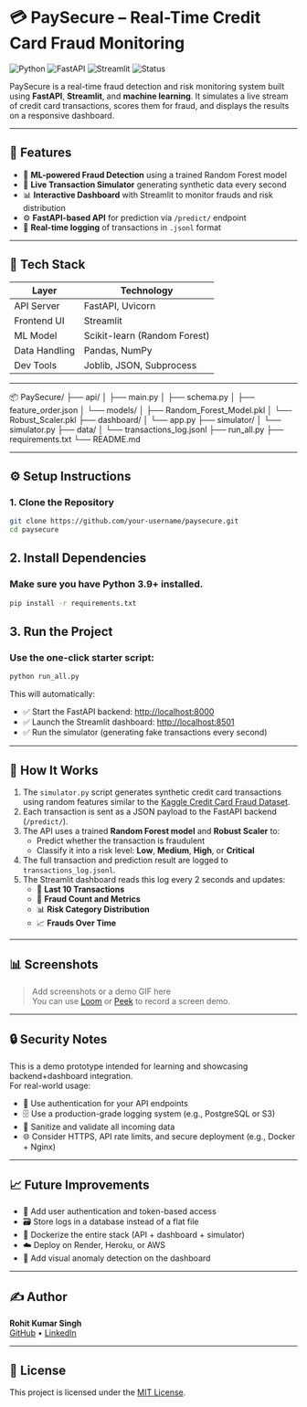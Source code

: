 # 💳 PaySecure – Real-Time Credit Card Fraud Monitoring

![Python](https://img.shields.io/badge/Python-3.9%2B-blue?logo=python)
![FastAPI](https://img.shields.io/badge/FastAPI-Backend-green?logo=fastapi)
![Streamlit](https://img.shields.io/badge/Streamlit-Dashboard-red?logo=streamlit)
![Status](https://img.shields.io/badge/Status-Active-brightgreen)

PaySecure is a real-time fraud detection and risk monitoring system built using **FastAPI**, **Streamlit**, and **machine learning**. It simulates a live stream of credit card transactions, scores them for fraud, and displays the results on a responsive dashboard.

---

## 🚀 Features

- 🧠 **ML-powered Fraud Detection** using a trained Random Forest model
- 📡 **Live Transaction Simulator** generating synthetic data every second
- 📊 **Interactive Dashboard** with Streamlit to monitor frauds and risk distribution
- ⚙️ **FastAPI-based API** for prediction via `/predict/` endpoint
- 📁 **Real-time logging** of transactions in `.jsonl` format

---

## 🧠 Tech Stack

| Layer        | Technology |
|--------------|------------|
| API Server   | FastAPI, Uvicorn |
| Frontend UI  | Streamlit |
| ML Model     | Scikit-learn (Random Forest) |
| Data Handling| Pandas, NumPy |
| Dev Tools    | Joblib, JSON, Subprocess |

---

📦 PaySecure/
├── api/
│   ├── main.py
│   ├── schema.py
│   ├── feature_order.json
│   └── models/
│       ├── Random_Forest_Model.pkl
│       └── Robust_Scaler.pkl
├── dashboard/
│   └── app.py
├── simulator/
│   └── simulator.py
├── data/
│   └── transactions_log.jsonl
├── run_all.py
├── requirements.txt
└── README.md



---

## ⚙️ Setup Instructions

### 1. Clone the Repository

```bash
git clone https://github.com/your-username/paysecure.git
cd paysecure
```

## 2. Install Dependencies
### Make sure you have Python 3.9+ installed.
```bash
pip install -r requirements.txt
```

## 3. Run the Project
### Use the one-click starter script:
```bash
python run_all.py
```

This will automatically:

- ✅ Start the FastAPI backend: [http://localhost:8000](http://localhost:8000)
- ✅ Launch the Streamlit dashboard: [http://localhost:8501](http://localhost:8501)
- ✅ Run the simulator (generating fake transactions every second)

---

## 🔬 How It Works

1. The `simulator.py` script generates synthetic credit card transactions using random features similar to the [Kaggle Credit Card Fraud Dataset](https://www.kaggle.com/datasets/mlg-ulb/creditcardfraud).
2. Each transaction is sent as a JSON payload to the FastAPI backend (`/predict/`).
3. The API uses a trained **Random Forest model** and **Robust Scaler** to:
   - Predict whether the transaction is fraudulent
   - Classify it into a risk level: **Low**, **Medium**, **High**, or **Critical**
4. The full transaction and prediction result are logged to `transactions_log.jsonl`.
5. The Streamlit dashboard reads this log every 2 seconds and updates:
   - 📄 **Last 10 Transactions**
   - 🔢 **Fraud Count and Metrics**
   - 📊 **Risk Category Distribution**
   - 📈 **Frauds Over Time**

---

## 📊 Screenshots

> Add screenshots or a demo GIF here  
> You can use [Loom](https://www.loom.com) or [Peek](https://github.com/phw/peek) to record a screen demo.

---

## 🔒 Security Notes

This is a demo prototype intended for learning and showcasing backend+dashboard integration.  
For real-world usage:

- 🔐 Use authentication for your API endpoints
- 🗄️ Use a production-grade logging system (e.g., PostgreSQL or S3)
- 🧼 Sanitize and validate all incoming data
- 🌐 Consider HTTPS, API rate limits, and secure deployment (e.g., Docker + Nginx)

---

## 📈 Future Improvements

- 🔐 Add user authentication and token-based access
- 🗃️ Store logs in a database instead of a flat file
- 🐳 Dockerize the entire stack (API + dashboard + simulator)
- ☁️ Deploy on Render, Heroku, or AWS
- 🧠 Add visual anomaly detection on the dashboard

---

## ✍️ Author

**Rohit Kumar Singh**  
[GitHub](https://github.com/rohit-singh-0) • [LinkedIn](https://www.linkedin.com/in/rohit-singh-0)

---

## 📃 License

This project is licensed under the [MIT License](LICENSE).

